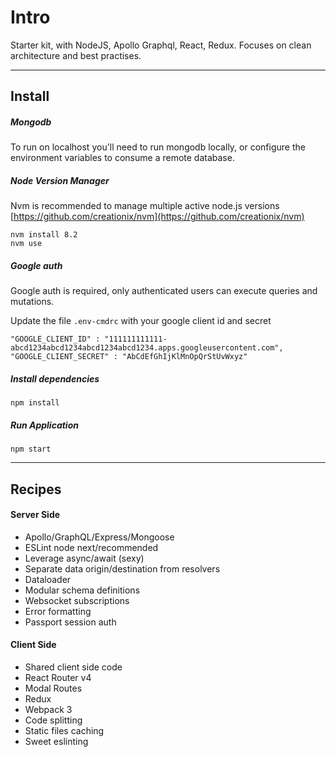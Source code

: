 # Intro

Starter kit, with NodeJS, Apollo Graphql, React, Redux. Focuses on clean architecture and best practises.

------------

## Install

##### Mongodb

To run on localhost you'll need to run mongodb locally, or configure the environment variables to consume a remote database.

##### Node Version Manager

Nvm is recommended to manage multiple active node.js versions [https://github.com/creationix/nvm](https://github.com/creationix/nvm)

    nvm install 8.2
    nvm use

##### Google auth

Google auth is required, only authenticated users can execute queries and mutations.

Update the file `.env-cmdrc` with your google client id and secret

    "GOOGLE_CLIENT_ID" : "111111111111-abcd1234abcd1234abcd1234abcd1234.apps.googleusercontent.com",
    "GOOGLE_CLIENT_SECRET" : "AbCdEfGhIjKlMnOpQrStUvWxyz"

##### Install dependencies
    npm install

##### Run Application

    npm start

-------------

## Recipes

#### Server Side
- Apollo/GraphQL/Express/Mongoose
- ESLint node next/recommended
- Leverage async/await (sexy)
- Separate data origin/destination from resolvers
- Dataloader
- Modular schema definitions
- Websocket subscriptions
- Error formatting
- Passport session auth

#### Client Side
- Shared client side code
- React Router v4
- Modal Routes
- Redux
- Webpack 3
- Code splitting
- Static files caching
- Sweet eslinting
